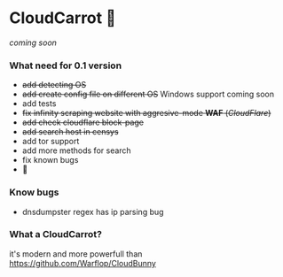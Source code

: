 # CloudCarrot :carrot:
*coming soon*


### What need for 0.1 version

 - ~~add detecting OS~~
 - ~~add create config file on different OS~~ Windows support coming soon
 - add tests
 - ~~fix infinity scraping website with aggresive-mode **WAF** (*CloudFlare*)~~
 - ~~add check cloudflare block-page~~
 - ~~add search host in censys~~
 - add tor support
 - add more methods for search
 - fix known bugs
 - :carrot:

### Know bugs

 - dnsdumpster regex has ip parsing bug

### What a CloudCarrot?
it's modern and more powerfull than https://github.com/Warflop/CloudBunny
